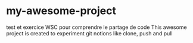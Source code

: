 # my-awesome-project
test et exercice WSC pour comprendre le partage de code 
This awesome project is created to experiment git notions like clone, push and pull
 
